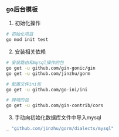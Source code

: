 ### go后台模板


1. 初始化操作
```bash
# 初始化项目
go mod init test
```

2. 安装相关依赖

```bash
# 安装路由和mysql操作的包
go get -u github.com/gin-gonic/gin
go get -u github.com/jinzhu/gorm

# 配置文件ini包
go get -u github.com/go-ini/ini

# 跨域的包
go get -u github.com/gin-contrib/cors
```


3. 手动向初始化数据库文件中导入mysql
```go
_ "github.com/jinzhu/gorm/dialects/mysql"
```